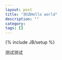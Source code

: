 ```yaml
---
layout: post
title: "测试Hello world"
description: ""
category: 
tags: []
---
```

{% include JB/setup %}

测试测试
